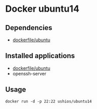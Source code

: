 Docker ubuntu14
==================

Dependencies
------------

- [dockerfile/ubuntu](https://registry.hub.docker.com/u/dockerfile/ubuntu/)

Installed applications
-----------------------


- [dockerfile/ubuntu](https://registry.hub.docker.com/u/dockerfile/ubuntu/)
- openssh-server

Usage
-----

    docker run -d -p 22:22 ushios/ubuntu14

